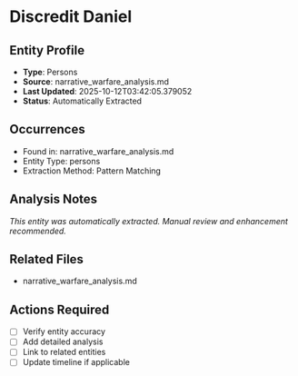 # Discredit Daniel

## Entity Profile
- **Type**: Persons
- **Source**: narrative_warfare_analysis.md
- **Last Updated**: 2025-10-12T03:42:05.379052
- **Status**: Automatically Extracted

## Occurrences
- Found in: narrative_warfare_analysis.md
- Entity Type: persons
- Extraction Method: Pattern Matching

## Analysis Notes
*This entity was automatically extracted. Manual review and enhancement recommended.*

## Related Files
- narrative_warfare_analysis.md

## Actions Required
- [ ] Verify entity accuracy
- [ ] Add detailed analysis
- [ ] Link to related entities
- [ ] Update timeline if applicable
